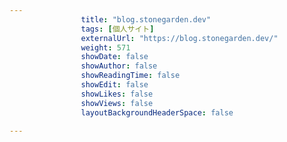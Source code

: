 ---
                title: "blog.stonegarden.dev"
                tags: [個人サイト]
                externalUrl: "https://blog.stonegarden.dev/"
                weight: 571
                showDate: false
                showAuthor: false
                showReadingTime: false
                showEdit: false
                showLikes: false
                showViews: false
                layoutBackgroundHeaderSpace: false
                ---

